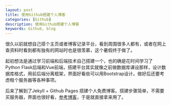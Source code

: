```yaml
---
layout: post
title: 使用Github搭建个人博客
categories: [Github]
description: 使用Github搭建个人博客
keywords: Github, blog
---
```


很久以前就想自己搭个主页或者博客记录平台，看到周围很多人都有，或者在网上查资料时看到都有独有的网站时也是很羡慕，这个暑假终于做了。

起初想法是通过学习前端和后端技术自己搭建一个，也的确是花时间学习了Python Flask后端和Vue前端，搭建平台其实就像之前做数据库课设那样，设计数据库格式，用前后端分离框架，界面好看些可以用Bootstrap设计。做好后还要考虑租个服务器等各种事项。

后来了解到了Jekyll + Github Pages 搭建个人免费博客。搭建步骤简单，不需要买服务器，界面也很好看，[参考博客](https://feedliu.github.io/2019/02/15/build-your-own-blog-site/)，于是就直接拿来用了。
